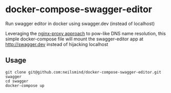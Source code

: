 # docker-compose-swagger-editor
Run swagger editor in docker using swagger.dev (instead of localhost)

Leveraging the [nginx-proxy approach](http://neilsmind.com/2016/11/21/docker-config-on-new-macbook.html) to pow-like 
DNS name resolution, this simple docker-compose file will mount the swagger-editor app at http://swagger.dev instead
of hijacking localhost

## Usage
~~~
git clone git@github.com:neilsmind/docker-compose-swagger-editor.git swagger
cd swagger
docker-compose up
~~~
